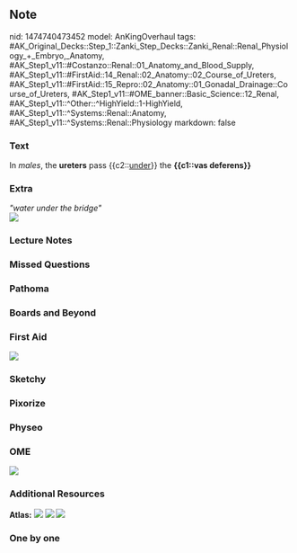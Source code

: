 ## Note
nid: 1474740473452
model: AnKingOverhaul
tags: #AK_Original_Decks::Step_1::Zanki_Step_Decks::Zanki_Renal::Renal_Physiology_+_Embryo,_Anatomy, #AK_Step1_v11::#Costanzo::Renal::01_Anatomy_and_Blood_Supply, #AK_Step1_v11::#FirstAid::14_Renal::02_Anatomy::02_Course_of_Ureters, #AK_Step1_v11::#FirstAid::15_Repro::02_Anatomy::01_Gonadal_Drainage::Course_of_Ureters, #AK_Step1_v11::#OME_banner::Basic_Science::12_Renal, #AK_Step1_v11::^Other::^HighYield::1-HighYield, #AK_Step1_v11::^Systems::Renal::Anatomy, #AK_Step1_v11::^Systems::Renal::Physiology
markdown: false

### Text
<div>
  In <i>males</i>, the <b>ureters</b> pass {{c2::<u>under</u>}} the
  <b>{{c1::vas deferens}}</b>
</div>

### Extra
<div>
  <i>"water under the bridge"</i>
</div>
<div><img src="paste-370891900846311.jpg"></div>

### Lecture Notes


### Missed Questions


### Pathoma


### Boards and Beyond


### First Aid
<img src="tmpKcSfn5.png">

### Sketchy


### Pixorize


### Physeo


### OME
<div class="ome-widget">
  <a href="https://onlinemeded.org/spa/renal?ref=anki"><img src=
  "_OME_AnkiFlashcards_Topic_6.png"></a>
</div>

### Additional Resources
<b>Atlas:</b> <img src="tmpmC6OcA.png"> <img src="tmpJl9F_a.png">
<img src="tmp7EPmWG.png">

### One by one

